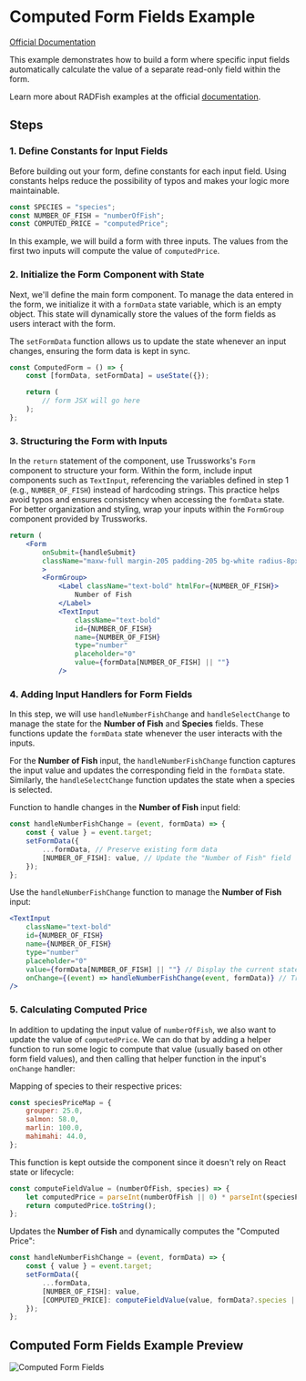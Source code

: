 # Computed Form Fields Example

[Official Documentation](https://nmfs-radfish.github.io/radfish/)

This example demonstrates how to build a form where specific input fields automatically calculate the value of a separate read-only field within the form.

Learn more about RADFish examples at the official [documentation](https://nmfs-radfish.github.io/radfish/developer-documentation/examples-and-templates#examples).

## Steps

### 1. Define Constants for Input Fields

Before building out your form, define constants for each input field. Using constants helps reduce the possibility of typos and makes your logic more maintainable.

```jsx
const SPECIES = "species";
const NUMBER_OF_FISH = "numberOfFish";
const COMPUTED_PRICE = "computedPrice";
```

In this example, we will build a form with three inputs. The values from the first two inputs will compute the value of `computedPrice`.

### 2. Initialize the Form Component with State

Next, we'll define the main form component. To manage the data entered in the form, we initialize it with a `formData` state variable, which is an empty object. This state will dynamically store the values of the form fields as users interact with the form.

The `setFormData` function allows us to update the state whenever an input changes, ensuring the form data is kept in sync.

```jsx
const ComputedForm = () => {
    const [formData, setFormData] = useState({});

    return (
        // form JSX will go here
    );
};
```

### 3. Structuring the Form with Inputs

In the `return` statement of the component, use Trussworks's `Form` component to structure your form. Within the form, include input components such as `TextInput`, referencing the variables defined in step 1 (e.g., `NUMBER_OF_FISH`) instead of hardcoding strings. This practice helps avoid typos and ensures consistency when accessing the `formData` state. For better organization and styling, wrap your inputs within the `FormGroup` component provided by Trussworks.

```jsx
return (
    <Form
        onSubmit={handleSubmit}
        className="maxw-full margin-205 padding-205 bg-white radius-8px shadow-2"
        >
        <FormGroup>
            <Label className="text-bold" htmlFor={NUMBER_OF_FISH}>
                Number of Fish
            </Label>
            <TextInput
                className="text-bold"
                id={NUMBER_OF_FISH}
                name={NUMBER_OF_FISH}
                type="number"
                placeholder="0"
                value={formData[NUMBER_OF_FISH] || ""}
            />
```

### 4. Adding Input Handlers for Form Fields

In this step, we will use `handleNumberFishChange` and `handleSelectChange` to manage the state for the **Number of Fish** and **Species** fields. These functions update the `formData` state whenever the user interacts with the inputs.

For the **Number of Fish** input, the `handleNumberFishChange` function captures the input value and updates the corresponding field in the `formData` state. Similarly, the `handleSelectChange` function updates the state when a species is selected.

Function to handle changes in the **Number of Fish** input field:
```jsx
const handleNumberFishChange = (event, formData) => {
    const { value } = event.target;
    setFormData({
        ...formData, // Preserve existing form data
        [NUMBER_OF_FISH]: value, // Update the "Number of Fish" field
    });
};
```

Use the `handleNumberFishChange` function to manage the **Number of Fish** input:
```jsx
<TextInput
    className="text-bold"
    id={NUMBER_OF_FISH}
    name={NUMBER_OF_FISH}
    type="number"
    placeholder="0"
    value={formData[NUMBER_OF_FISH] || ""} // Display the current state value
    onChange={(event) => handleNumberFishChange(event, formData)} // Trigger the handler on change
/>
```

### 5. Calculating Computed Price

In addition to updating the input value of `numberOfFish`, we also want to update the value of `computedPrice`. We can do that by adding a helper function to run some logic to compute that value (usually based on other form field values), and then calling that helper function in the input's `onChange` handler:

Mapping of species to their respective prices:
```jsx
const speciesPriceMap = {
    grouper: 25.0,
    salmon: 58.0,
    marlin: 100.0,
    mahimahi: 44.0,
};
```

This function is kept outside the component since it doesn't rely on React state or lifecycle:
```jsx
const computeFieldValue = (numberOfFish, species) => {
    let computedPrice = parseInt(numberOfFish || 0) * parseInt(speciesPriceMap[species] || 0);
    return computedPrice.toString();
};
```

Updates the **Number of Fish** and dynamically computes the "Computed Price":
```jsx 
const handleNumberFishChange = (event, formData) => {
    const { value } = event.target;
    setFormData({
        ...formData,
        [NUMBER_OF_FISH]: value,
        [COMPUTED_PRICE]: computeFieldValue(value, formData?.species || ""), // Compute and update the "Computed Price"
    });
};
```

## Computed Form Fields Example Preview

![Computed Form Fields](./src/assets/computed-form-fields.png)
